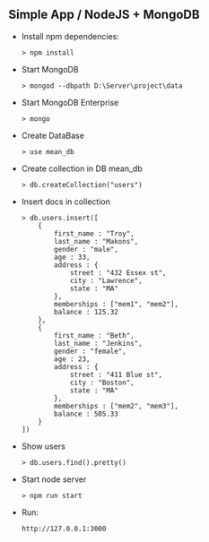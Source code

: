 ## Simple App / NodeJS + MongoDB

* Install npm dependencies:

    ``> npm install``
    
* Start MongoDB

    ``> mongod --dbpath D:\Server\project\data``

* Start MongoDB Enterprise
 
    ``> mongo``

* Create DataBase
    
    ``> use mean_db``
    
* Create collection in DB mean_db

    ``> db.createCollection("users")``

* Insert docs in collection
    
    ````
    > db.users.insert([
        {
            first_name : "Troy",
            last_name : "Makons",
            gender : "male",
            age : 33,
            address : {
                street : "432 Essex st",
                city : "Lawrence",
                state : "MA"
            },
            memberships : ["mem1", "mem2"],
            balance : 125.32
        },
        {
            first_name : "Beth",
            last_name : "Jenkins",
            gender : "female",
            age : 23,
            address : {
                street : "411 Blue st",
                city : "Boston",
                state : "MA"
            },
            memberships : ["mem2", "mem3"],
            balance : 505.33
        }
    ])
    
* Show users
    
    ``> db.users.find().pretty()``
    
* Start node server
    
    ``> npm run start``

* Run:
    
    ``http://127.0.0.1:3000``
